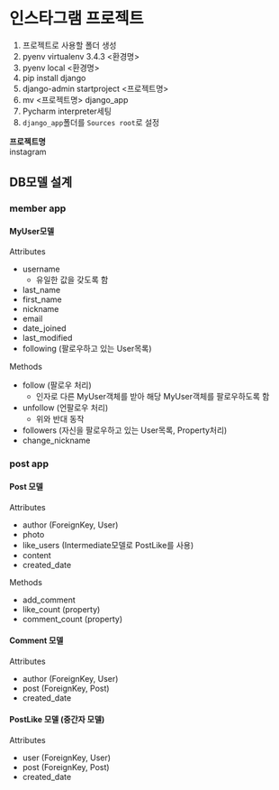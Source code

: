 # 인스타그램 프로젝트

1. 프로젝트로 사용할 폴더 생성
2. pyenv virtualenv 3.4.3 <환경명>
3. pyenv local <환경명>
4. pip install django
5. django-admin startproject <프로젝트명>
6. mv <프로젝트명> django_app
7. Pycharm interpreter세팅
8. `django_app`폴더를 `Sources root`로 설정

**프로젝트명**  
instagram

## DB모델 설계

### member app

#### MyUser모델

Attributes

- username
	- 유일한 값을 갖도록 함
- last_name
- first_name
- nickname
- email
- date_joined
- last_modified
- following (팔로우하고 있는 User목록)

Methods

- follow (팔로우 처리)
	- 인자로 다른 MyUser객체를 받아 해당 MyUser객체를 팔로우하도록 함
- unfollow (언팔로우 처리)
	- 위와 반대 동작
- followers (자신을 팔로우하고 있는 User목록, Property처리)
- change_nickname

### post app

#### Post 모델

Attributes

- author (ForeignKey, User)
- photo
- like_users (Intermediate모델로 PostLike를 사용)
- content
- created_date

Methods

- add_comment
- like_count (property)
- comment_count (property)


#### Comment 모델

Attributes

- author (ForeignKey, User)
- post (ForeignKey, Post)
- created_date

#### PostLike 모델 (중간자 모델)

Attributes

- user (ForeignKey, User)
- post (ForeignKey, Post)
- created_date
